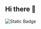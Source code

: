 ## Hi there 👋






<img alt="Static Badge" src="https://img.shields.io/badge/Python-Developer-black?logo=python">
